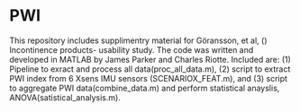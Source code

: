# PWI
This repository includes supplimentry material for Göransson, et al, () Incontinence products- usability study.
The code was written and developed in MATLAB by James Parker and Charles Riotte. 
Included are: (1) Pipeline to exract and process all data(proc_all_data.m), (2) script to extract PWI index from 6 Xsens IMU sensors (SCENARIOX_FEAT.m), and (3) script to aggregate PWI data(combine_data.m) and perform statistical anayslis, ANOVA(satistical_analysis.m).
